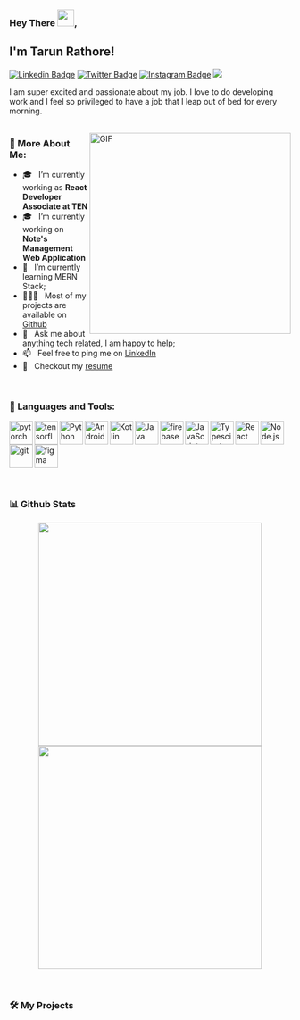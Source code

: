 ### Hey There <img src="https://user-images.githubusercontent.com/42378118/110234147-e3259600-7f4e-11eb-95be-0c4047144dea.gif" width="30">,
## I'm Tarun Rathore!
[![Linkedin Badge](https://img.shields.io/badge/-tarununiversal-blue?style=flat-square&logo=Linkedin&logoColor=white&link=https://www.linkedin.com/in/tarununiversal/)](https://www.linkedin.com/in/tarununiveral) [![Twitter Badge](https://img.shields.io/badge/-@tarun_universal-1ca0f1?style=flat-square&labelColor=1ca0f1&logo=twitter&logoColor=white&link=https://twitter.com/tarun_universal)](https://twitter.com/tarun_universal) [![Instagram Badge](https://img.shields.io/badge/-@tarununiversal-D7008A?style=flat-square&labelColor=D7008A&logo=Instagram&logoColor=white&link=https://www.instagram.com/tarununiversal/)](https://www.instagram.com/tarununiversal/)
![](https://visitor-badge.glitch.me/badge?page_id=TarunUniversal.TarunUniversal)


I am super excited and passionate about my job. I love to do developing work and I feel so privileged to have a job that I leap out of bed for every morning. 
<br/>
<br/>

<img align="right" alt="GIF" src="https://raw.githubusercontent.com/rahul-jha98/rahul-jha98/main/techstack.gif" width="360px"/>
  
### 🧐 More About Me:

- 🎓 &nbsp; I’m currently working as **React Developer Associate at TEN**
- 🎓 &nbsp; I’m currently working on **Note's Management Web Application**
- 🌱 &nbsp; I’m currently learning MERN Stack; 
- 👨🏻‍💻 &nbsp; Most of my projects are available on [Github](https://github.com/TarunUniversal?tab=repositories)
- 💬 &nbsp; Ask me about anything tech related, I am happy to help;
- 📫 &nbsp; Feel free to ping me on [LinkedIn](https://www.linkedin.com/in/tarununiversal/)
- 📝 &nbsp; Checkout my [resume](https://drive.google.com/file/d/1hvVbofKa13P85bXM3ZdySgrMGapx9xXV/view?usp=sharing)

<br/>

### 🔨 Languages and Tools:
<a href="https://pytorch.org/" target="_blank"> <img align="left" src="https://raw.githubusercontent.com/rahul-jha98/github_readme_icons/main/language_and_tools/square/pytorch/pytorch.svg" alt="pytorch" height="42px"/> </a> 
<a href="https://www.tensorflow.org" target="_blank"> <img align="left" src="https://raw.githubusercontent.com/rahul-jha98/github_readme_icons/main/language_and_tools/square/tensorflow/tensorflow.svg" alt="tensorflow" height="42px"/> </a> 
<a href="https://www.python.org" target="_blank"><img align="left" alt="Python" height ="42px" src="https://raw.githubusercontent.com/rahul-jha98/github_readme_icons/main/language_and_tools/square/python/python.svg"></a>
<a href="https://developer.android.com" target="_blank"> <img align="left" alt="Android" height ="42px" src="https://raw.githubusercontent.com/rahul-jha98/github_readme_icons/main/language_and_tools/square/android/android.svg"> </a>
<a href="https://kotlinlang.org" target="_blank"><img align="left" alt="Kotlin" height ="42px" src="https://raw.githubusercontent.com/rahul-jha98/github_readme_icons/main/language_and_tools/square/kotlin/kotlin.svg"></a>
<a href="https://www.java.com" target="_blank"><img align="left" alt="Java" height ="42px" src="https://raw.githubusercontent.com/rahul-jha98/github_readme_icons/main/language_and_tools/square/java/java.svg"></a>
<a href="https://firebase.google.com/" target="_blank"> <img align="left" src="https://raw.githubusercontent.com/rahul-jha98/github_readme_icons/main/language_and_tools/square/firebase/firebase.svg" alt="firebase" height ="42px"/> </a>
<a href="https://developer.mozilla.org/en-US/docs/Web/JavaScript" target="_blank"> <img align="left" alt="JavaScript" height ="42px"  src="https://raw.githubusercontent.com/rahul-jha98/github_readme_icons/main/language_and_tools/square/javascript/javascript.svg"> </a>
<a href="https://www.typescriptlang.org/" target="_blank"><img align="left" alt="Typescirpt" height ="42px" src="https://raw.githubusercontent.com/rahul-jha98/github_readme_icons/main/language_and_tools/square/typescript/typescript.svg"></a>
<a href="https://reactjs.org/" target="_blank"> <img align="left" alt="React" height ="42px" src="https://raw.githubusercontent.com/rahul-jha98/github_readme_icons/main/language_and_tools/square/react/react.svg"></a>
<a href="https://nodejs.org" target="_blank"><img align="left" alt="Node.js" height ="42px" src="https://raw.githubusercontent.com/rahul-jha98/github_readme_icons/main/language_and_tools/square/node/node.svg"></a>
<a href="https://git-scm.com/" target="_blank"> <img src="https://raw.githubusercontent.com/rahul-jha98/github_readme_icons/main/language_and_tools/square/git-scm/git-scm.svg" align="left" alt="git" height='42px'/> </a>
<a href="https://www.figma.com/" target="_blank"> <img src="https://raw.githubusercontent.com/rahul-jha98/github_readme_icons/main/language_and_tools/square/figma/figma.svg" alt="figma" height='42px'/> </a>

<br>


### 📊 Github Stats
<p align = "center">
  <img src = "https://github-readme-stats.vercel.app/api?username=TarunUniversal&show_icons=true&theme=bear" width = 400>
  <img src = "https://github-readme-streak-stats.herokuapp.com/?user=TarunUniversal&theme=dark&hide_border=true" width = 400>
</p>

<br>

### 🛠️ My Projects
